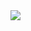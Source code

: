 <img src="https://capsule-render.vercel.app/api?type=wave&color=auto&height=300&section=header&text=연비's%20github&fontSize=60" />
